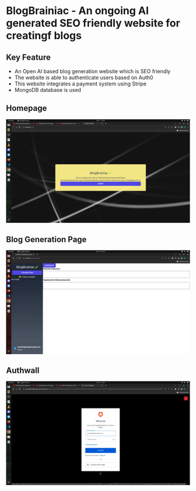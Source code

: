 # BlogBrainiac - An ongoing AI generated SEO friendly website for creatingf blogs

## Key Feature

- An Open AI based blog generation website which is SEO friendly 
- The website is able to authenticate users based on Auth0
- This website integrates a payment system using Stripe 
- MongoDB database is used 

## Homepage

![Alt text](HomePage.png)

## Blog Generation Page

![Alt text](<Screenshot from 2023-11-13 20-29-39.png>)

## Authwall

![Alt text](Auth.png)

